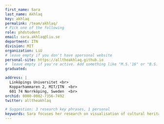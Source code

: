 ```yaml
---
first_name: Sara
last_name: Akhlaq
key: akhlaq
permalink: /team/akhlaq/
# Pick one of the following
role: phdstudent
email: sara.akhlaq@liu.se
department: ITN
division: MIT
organization: LiU
# leave empty if you don't have apersonal website
personal-site: https://alltheakhlaq.github.io
#  leave empty if you're active. Add something like "M.S.'16" or "B.S.'17" if you got a degree while with the Vis Collective. Add "N" if you left before you got a degree.
graduated:

address: |
  Linköpings Universitet <br>
  Kopparhammaren 2, MIT/ITN  <br>
  601 74 Norrköping, Sweden  <br>
orchid: 0000-0002-7356-7492
twitter: alltheakhlaq

# Suggestion: 3 research key phrases, 1 personal
keywords: Sara focuses her research on visualisation of cultural heritage data and inspecting representation of digital GLAM collections from a decolonial and intersectional feminist lens.
---
```

